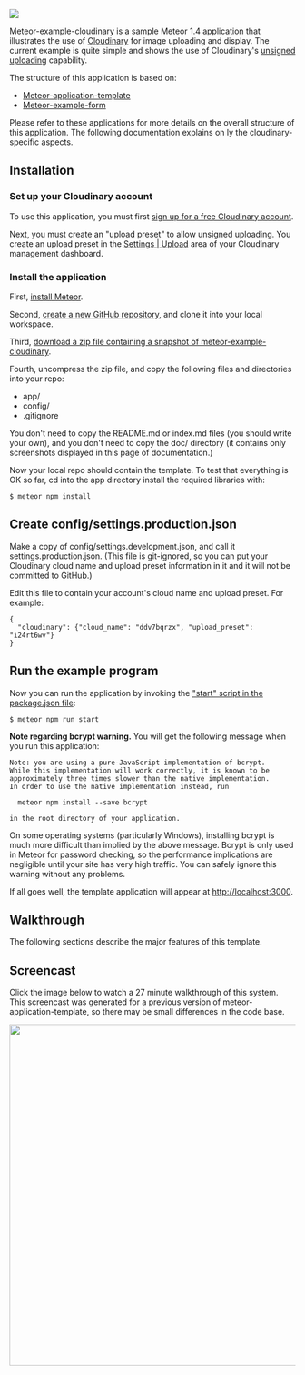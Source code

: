 ![](https://raw.githubusercontent.com/ics-software-engineering/meteor-application-template/master/doc/home-page.png)

Meteor-example-cloudinary is a sample Meteor 1.4 application that illustrates the use of [Cloudinary](http://cloudinary.com) for image uploading and display. The current example is quite simple and shows the use of Cloudinary's [unsigned uploading](http://cloudinary.com/blog/direct_upload_made_easy_from_browser_or_mobile_app_to_the_cloud) capability.
 
The structure of this application is based on:

  * [Meteor-application-template](http://ics-software-engineering.github.io/meteor-application-template/)
  * [Meteor-example-form](https://ics-software-engineering.github.io/meteor-example-form/)
  
Please refer to these applications for more details on the overall structure of this application.  The following documentation explains on ly the cloudinary-specific aspects.

## Installation

### Set up your Cloudinary account

To use this application, you must first [sign up for a free Cloudinary account](https://cloudinary.com/users/register/free).

Next, you must create an "upload preset" to allow unsigned uploading. You create an upload preset in the [Settings | Upload](https://cloudinary.com/console/settings/upload) area of your Cloudinary management dashboard. 


### Install the application

First, [install Meteor](https://www.meteor.com/install).

Second, [create a new GitHub repository](https://help.github.com/articles/create-a-repo/), and clone it into your local workspace.

Third, [download a zip file containing a snapshot of meteor-example-cloudinary](https://github.com/ics-software-engineering/meteor-example-cloudinary/archive/master.zip).

Fourth, uncompress the zip file, and copy the following files and directories into your repo:

  * app/  
  * config/
  * .gitignore
  
You don't need to copy the README.md or index.md files (you should write your own), and you don't need to copy the doc/ directory (it contains only screenshots displayed in this page of documentation.)

Now your local repo should contain the template. To test that everything is OK so far, cd into the app directory install the required libraries with:

```
$ meteor npm install
```

## Create config/settings.production.json

Make a copy of config/settings.development.json, and call it settings.production.json. (This file is git-ignored, so you can put your Cloudinary cloud name and upload preset information in it and it will not be committed to GitHub.)

Edit this file to contain your account's cloud name and upload preset. For example:

```
{
  "cloudinary": {"cloud_name": "ddv7bqrzx", "upload_preset": "i24rt6wv"}
}
```

## Run the example program

Now you can run the application by invoking the ["start" script in the package.json file](https://github.com/ics-software-engineering/meteor-application-template/blob/master/app/package.json#L5):

```
$ meteor npm run start
```


**Note regarding bcrypt warning.** You will get the following message when you run this application:

```
Note: you are using a pure-JavaScript implementation of bcrypt.
While this implementation will work correctly, it is known to be
approximately three times slower than the native implementation.
In order to use the native implementation instead, run

  meteor npm install --save bcrypt

in the root directory of your application.
```

On some operating systems (particularly Windows), installing bcrypt is much more difficult than implied by the above message. Bcrypt is only used in Meteor for password checking, so the performance implications are negligible until your site has very high traffic. You can safely ignore this warning without any problems.

If all goes well, the template application will appear at [http://localhost:3000](http://localhost:3000).  



## Walkthrough

The following sections describe the major features of this template.


## Screencast

Click the image below to watch a 27 minute walkthrough of this system. This screencast was generated for a previous version of meteor-application-template, so there may be small differences in the code base. 

[<img src="https://raw.githubusercontent.com/ics-software-engineering/meteor-application-template/master/doc/meteor-application-template-youtube.png" width="600">](https://www.youtube.com/watch?v=kEJN3kjyugs)

